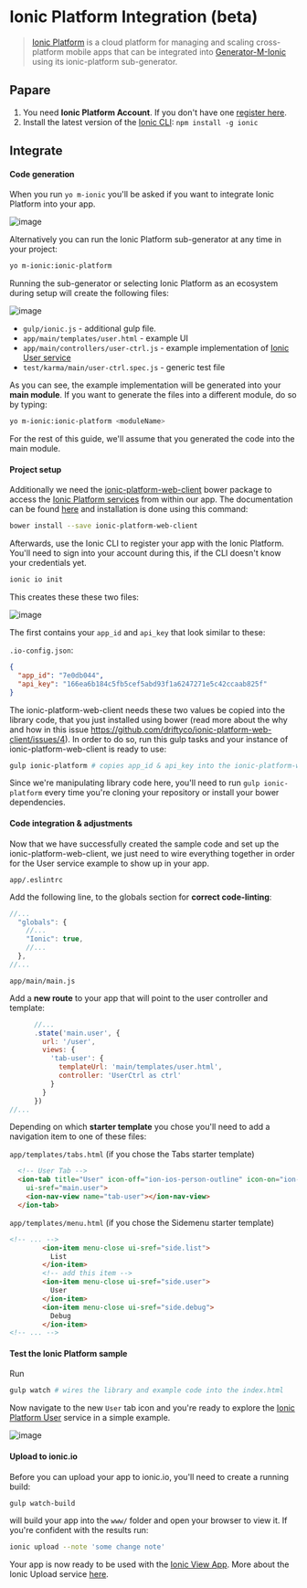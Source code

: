 # Ionic Platform Integration (beta)

> [Ionic Platform](http://ionic.io/platform) is a cloud platform for managing and scaling cross-platform mobile apps that can be integrated into [Generator-M-Ionic](https://github.com/mwaylabs/generator-m-ionic) using its ionic-platform sub-generator.

## Papare

1. You need **Ionic Platform Account**. If you don't have one [register here](https://apps.ionic.io/signup).
2. Install the latest version of the [Ionic CLI](http://ionicframework.com/docs/cli/): `npm install -g ionic`

## Integrate

#### Code generation
When you run `yo m-ionic` you'll be asked if you want to integrate Ionic Platform into your app.

![image](https://cloud.githubusercontent.com/assets/1370779/14608492/343773a8-0586-11e6-9d22-1e41288151e5.png)

Alternatively you can run the Ionic Platform sub-generator at any time in your project:
```sh
yo m-ionic:ionic-platform
```

Running the sub-generator or selecting Ionic Platform as an ecosystem during setup will create the following files:

![image](https://cloud.githubusercontent.com/assets/1370779/14608384/c96a5522-0585-11e6-829c-779b4688747b.png)

- `gulp/ionic.js` - additional gulp file.
- `app/main/templates/user.html` - example UI
- `app/main/controllers/user-ctrl.js` - example implementation of [Ionic User service](http://docs.ionic.io/docs/user-overview)
- `test/karma/main/user-ctrl.spec.js` - generic test file

As you can see, the example implementation will be generated into your **main module**. If you want to generate the files into a different module, do so by typing:

```sh
yo m-ionic:ionic-platform <moduleName>
```
For the rest of this guide, we'll assume that you generated the code into the main module.

#### Project setup
Additionally we need the [ionic-platform-web-client](https://github.com/driftyco/ionic-platform-web-client) bower package to access the [Ionic Platform services](http://docs.ionic.io/docs/) from within our app. The documentation can be found [here](http://docs.ionic.io/docs) and installation is done using this command:
```sh
bower install --save ionic-platform-web-client
```

Afterwards, use the Ionic CLI to register your app with the Ionic Platform. You'll need to sign into your account during this, if the CLI doesn't know your credentials yet.
```sh
ionic io init
```
This creates these these two files:

![image](https://cloud.githubusercontent.com/assets/1370779/14608842/97f99b86-0587-11e6-94d4-3fef774907a4.png)

The first contains your `app_id` and `api_key` that look similar to these:

`.io-config.json`:
```json
{
  "app_id": "7e0db044",
  "api_key": "166ea6b184c5fb5cef5abd93f1a6247271e5c42ccaab825f"
}
```

The ionic-platform-web-client needs these two values be copied into the library code, that you just installed using bower (read more about the why and how in this issue https://github.com/driftyco/ionic-platform-web-client/issues/4). In order to do so, run this gulp tasks and your instance of ionic-platform-web-client is ready to use:
```sh
gulp ionic-platform # copies app_id & api_key into the ionic-platform-web-client
```
Since we're manipulating library code here, you'll need to run `gulp ionic-platform` every time you're cloning your repository or install your bower dependencies.


#### Code integration & adjustments
Now that we have successfully created the sample code and set up the ionic-platform-web-client, we just need to wire everything together in order for the User service example to show up in your app.

`app/.eslintrc`

Add the following line, to the globals section for **correct code-linting**:
```js
//...
  "globals": {
    //...
    "Ionic": true,
    //...
  },
//...
```

`app/main/main.js`

Add a **new route** to your app that will point to the user controller and template:
```js
      //...
      .state('main.user', {
        url: '/user',
        views: {
          'tab-user': {
            templateUrl: 'main/templates/user.html',
            controller: 'UserCtrl as ctrl'
          }
        }
      })
//...
```

Depending on which **starter template** you chose you'll need to add a navigation item to one of these files:

`app/templates/tabs.html` (if you chose the Tabs starter template)

```html
  <!-- User Tab -->
  <ion-tab title="User" icon-off="ion-ios-person-outline" icon-on="ion-ios-person"
    ui-sref="main.user">
    <ion-nav-view name="tab-user"></ion-nav-view>
  </ion-tab>
```

`app/templates/menu.html` (if you chose the Sidemenu starter template)

```html
<!-- ... -->
        <ion-item menu-close ui-sref="side.list">
          List
        </ion-item>
        <!-- add this item -->
        <ion-item menu-close ui-sref="side.user">
          User
        </ion-item>
        <ion-item menu-close ui-sref="side.debug">
          Debug
        </ion-item>
<!-- ... -->
```

#### Test the Ionic Platform sample
Run
```sh
gulp watch # wires the library and example code into the index.html
```
Now navigate to the new `User` tab icon and you're ready to explore the [Ionic Platform User](http://docs.ionic.io/docs/user-overview) service in a simple example.

![image](https://cloud.githubusercontent.com/assets/1370779/14609829/be9cb21a-058b-11e6-9212-d573f053c348.png)


#### Upload to ionic.io
Before you can upload your app to ionic.io, you'll need to create a running build:

```sh
gulp watch-build
```
will build your app into the `www/` folder and open your browser to view it. If you're confident with the results run:

```sh
ionic upload --note 'some change note'
```

Your app is now ready to be used with the [Ionic View App](http://view.ionic.io/).
More about the Ionic Upload service [here](http://docs.ionic.io/docs/io-uploading).
